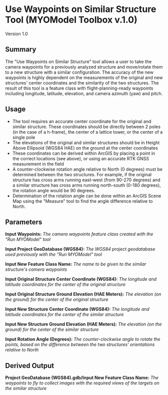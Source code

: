# Use Waypoints on Similar Structure Tool (MYOModel Toolbox v.1.0)
Version 1.0

## Summary
The "Use Waypoints on Similar Structure" tool allows a user to take the camera waypoints for a previously analyzed structure and move/rotate them to a new structure with a similar configuration.
The accuracy of the new waypoints is highly dependent on the measurements of the original and new structures' center coordinates and the similarity of the two structures.
The result of this tool is a feature class with flight-planning-ready waypoints including longitude, latitude, elevation, and camera azimuth (yaw) and pitch.

## Usage
* The tool requires an accurate center coordinate for the original and similar structure. These coordinates should be directly between 2 poles (in the case of a h-frame), the center of a lattice tower, or the center of a single pole
* The elevations of the original and similar structures should be in Height Above Ellipsoid (WGS84 HAE) on the ground at the center coordinates
* These coordinates can be derived within ArcGIS by placing a point in the correct locations (see above), or using an accurate RTK GNSS measurement in the field
* A counter-clockwise rotation angle relative to North (0 degrees) must be determined between the two structures. For example, if the original structure has cross arms running east-west (from 90-270 degrees) and a similar structure has cross arms running north-south (0-180 degrees), the rotation angle would be 90 degrees.
* Determination of the rotation angle can be done within an ArcGIS Scene Map using the "Measure" tool to find the angle difference relative to North.

## Parameters
**Input Waypoints:** *The camera waypoints feature class created with the "Run MYOModel" tool*

**Input Project GeoDatabase (WGS84):** *The WGS84 project geodatabase used previously with the "Run MYOModel" tool*

**Input New Feature Class Name:** *The name to be given to the similar structure's camera waypoints*

**Input Original Structure Center Coordinate (WGS84):** *The longitude and latitude coordinates for the center of the original structure*

**Input Original Structure Ground Elevation (HAE Meters):** *The elevation (on the ground) for the center of the original structure*

**Input New Structure Center Coordinate (WGS84):** *The longitude and latitude coordinates for the center of the similar structure*

**Input New Structure Ground Elevation (HAE Meters):** *The elevation (on the ground) for the center of the similar structure*

**Input Rotation Angle (Degrees):** *The counter-clockwise angle to rotate the points, based on the difference between the two structures' orientations relative to North*

## Derived Output
**Project GeoDatabase (WGS84).gdb/Input New Feature Class Name:** *The waypoints to fly to collect images with the required views of the targets on the similar structure*